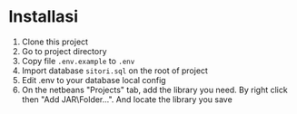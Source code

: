 # Installasi

1. Clone this project 
2. Go to project directory
3. Copy file `.env.example` to `.env`
4. Import database `sitori.sql` on the root of project
5. Edit .env to your database local config
6. On the netbeans "Projects" tab, add the library you need. By right click then "Add JAR\Folder...". And locate the library you save
